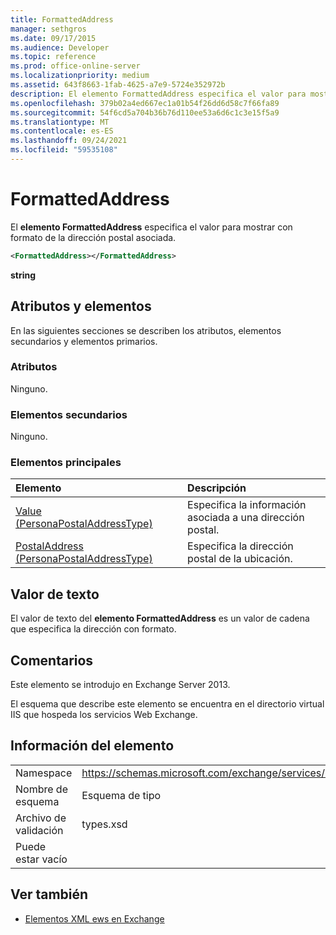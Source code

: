 ```yaml
---
title: FormattedAddress
manager: sethgros
ms.date: 09/17/2015
ms.audience: Developer
ms.topic: reference
ms.prod: office-online-server
ms.localizationpriority: medium
ms.assetid: 643f8663-1fab-4625-a7e9-5724e352972b
description: El elemento FormattedAddress especifica el valor para mostrar con formato de la dirección postal asociada.
ms.openlocfilehash: 379b02a4ed667ec1a01b54f26dd6d58c7f66fa89
ms.sourcegitcommit: 54f6cd5a704b36b76d110ee53a6d6c1c3e15f5a9
ms.translationtype: MT
ms.contentlocale: es-ES
ms.lasthandoff: 09/24/2021
ms.locfileid: "59535108"
---
```

# <a name="formattedaddress"></a>FormattedAddress

El **elemento FormattedAddress** especifica el valor para mostrar con formato de la dirección postal asociada. 
  
```XML
<FormattedAddress></FormattedAddress>
```

 **string**
## <a name="attributes-and-elements"></a>Atributos y elementos

En las siguientes secciones se describen los atributos, elementos secundarios y elementos primarios.
  
### <a name="attributes"></a>Atributos

Ninguno.
  
### <a name="child-elements"></a>Elementos secundarios

Ninguno.
  
### <a name="parent-elements"></a>Elementos principales

|**Elemento**|**Descripción**|
|:-----|:-----|
|[Value (PersonaPostalAddressType)](value-personapostaladdresstype.md) <br/> |Especifica la información asociada a una dirección postal.  <br/> |
|[PostalAddress (PersonaPostalAddressType)](postaladdress-personapostaladdresstype.md) <br/> |Especifica la dirección postal de la ubicación.  <br/> |
   
## <a name="text-value"></a>Valor de texto

El valor de texto del **elemento FormattedAddress** es un valor de cadena que especifica la dirección con formato. 
  
## <a name="remarks"></a>Comentarios

Este elemento se introdujo en Exchange Server 2013.
  
El esquema que describe este elemento se encuentra en el directorio virtual IIS que hospeda los servicios Web Exchange.
  
## <a name="element-information"></a>Información del elemento

|||
|:-----|:-----|
|Namespace  <br/> |https://schemas.microsoft.com/exchange/services/2006/types  <br/> |
|Nombre de esquema  <br/> |Esquema de tipo  <br/> |
|Archivo de validación  <br/> |types.xsd  <br/> |
|Puede estar vacío  <br/> ||
   
## <a name="see-also"></a>Ver también



- [Elementos XML ews en Exchange](ews-xml-elements-in-exchange.md)

